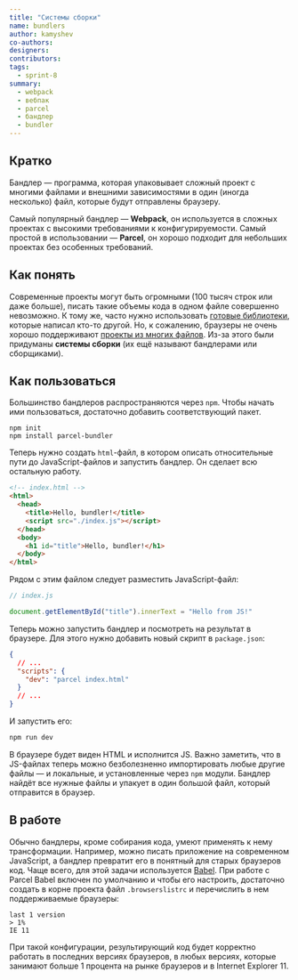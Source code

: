 ```yaml
---
title: "Системы сборки"
name: bundlers
author: kamyshev
co-authors:
designers:
contributors:
tags:
  - sprint-8
summary:
  - webpack
  - вебпак
  - parcel
  - бандлер
  - bundler
---
```


## Кратко

Бандлер — программа, которая упаковывает сложный проект с многими файлами и внешними зависимостями в один (иногда несколько) файл, которые будут отправлены браузеру.

Самый популярный бандлер — **Webpack**, он используется в сложных проектах с высокими требованиями к конфигурируемости. Самый простой в использовании — **Parcel**, он хорошо подходит для небольших проектах без особенных требований.

## Как понять

Современные проекты могут быть огромными (100 тысяч строк или даже больше), писать такие объемы кода в одном файле совершенно невозможно. К тому же, часто нужно использовать [готовые библиотеки](https://www.notion.so/7dfae445782647e694746ac509f82c88), которые написал кто-то другой. Но, к сожалению, браузеры не очень хорошо поддерживают [проекты из многих файлов](https://www.notion.so/import-export-36e78e822e154a05a65dbb76c5d4d631). Из-за этого были придуманы **системы сборки** (их ещё называют бандлерами или сборщиками).

## Как пользоваться

Большинство бандлеров распространяются через `npm`. Чтобы начать ими пользоваться, достаточно добавить соответствующий пакет.

```
npm init
npm install parcel-bundler
```

Теперь нужно создать `html`-файл, в котором описать относительные пути до JavaScript-файлов и запустить бандлер. Он сделает всю остальную работу.

```html
<!-- index.html -->
<html>
  <head>
    <title>Hello, bundler!</title>
    <script src="./index.js"></script>
  </head>
  <body>
    <h1 id="title">Hello, bundler!</h1>
  </body>
</html>
```

Рядом с этим файлом следует разместить JavaScript-файл:

```jsx
// index.js

document.getElementById("title").innerText = "Hello from JS!"
```

Теперь можно запустить бандлер и посмотреть на результат в браузере. Для этого нужно добавить новый скрипт в `package.json`:

```json
{
  // ...
  "scripts": {
    "dev": "parcel index.html"
  }
  // ...
}
```

И запустить его:

```jsx
npm run dev
```

В браузере будет виден HTML и исполнится JS. Важно заметить, что в JS-файлах теперь можно безболезненно импортировать любые другие файлы — и локальные, и установленные через `npm` модули. Бандлер найдёт все нужные файлы и упакует в один большой файл, который отправится в браузер.

## В работе

Обычно бандлеры, кроме собирания кода, умеют применять к нему трансформации. Например, можно писать приложение на современном JavaScript, а бандлер превратит его в понятный для старых браузеров код. Чаще всего, для этой задачи используется [Babel](https://babeljs.io). При работе с Parcel Babel включен по умолчанию и чтобы его настроить, достаточно создать в корне проекта файл `.browserslistrc` и перечислить в нем поддерживаемые браузеры:

```
last 1 version
> 1%
IE 11
```

При такой конфигурации, результирующий код будет корректно работать в последних версиях браузеров, в любых версиях, которые занимают больше 1 процента на рынке браузеров и в Internet Explorer 11.
